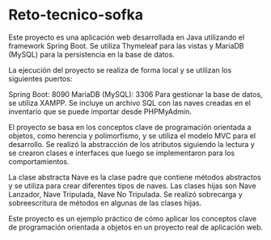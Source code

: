 # Reto-tecnico-sofka
Este proyecto es una aplicación web desarrollada en Java utilizando el framework Spring Boot. Se utiliza Thymeleaf para las vistas y MariaDB (MySQL) para la persistencia en la base de datos.

La ejecución del proyecto se realiza de forma local y se utilizan los siguientes puertos:

Spring Boot: 8090
MariaDB (MySQL): 3306
Para gestionar la base de datos, se utiliza XAMPP. Se incluye un archivo SQL con las naves creadas en el inventario que se puede importar desde PHPMyAdmin.

El proyecto se basa en los conceptos clave de programación orientada a objetos, como herencia y polimorfismo, y se utiliza el modelo MVC para el desarrollo. Se realizó la abstracción de los atributos siguiendo la lectura y se crearon clases e interfaces que luego se implementaron para los comportamientos.

La clase abstracta Nave es la clase padre que contiene métodos abstractos y se utiliza para crear diferentes tipos de naves. Las clases hijas son Nave Lanzador, Nave Tripulada, Nave No Tripulada. Se realizó sobrecarga y sobreescritura de métodos en algunas de las clases hijas.

Este proyecto es un ejemplo práctico de cómo aplicar los conceptos clave de programación orientada a objetos en un proyecto real de aplicación web.
